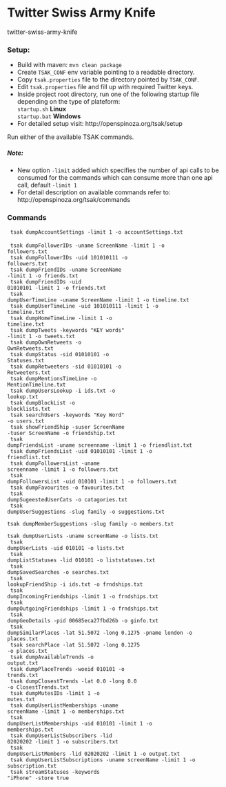 # Twitter Swiss Army Knife
  twitter-swiss-army-knife

<h3>Setup:</h3>
<ul>
<li>Build with maven:  <code>mvn clean package</code></li>
<li>Create <code>TSAK_CONF</code> env variable pointing to a readable directory.</li>
<li>Copy <code>tsak.properties</code> file to the directory pointed by <code>TSAK_CONF</code>.</li>
<li>Edit <code>tsak.properties</code> file and fill up with required Twitter keys.</li>
<li>Inside project root directory, run one of the following startup file depending on the type of plateform:<br> 
<code>startup.sh</code> <b>Linux</b><br>
<code>startup.bat</code> <b>Windows</b>
</li>
<li>For detailed setup visit: http://openspinoza.org/tsak/setup</li>
</ul>

Run either of the available TSAK commands.

<h5>Note:</h5> 
<ul>
<li>New option <code>-limit</code> added which specifies the number of api calls to be consumed for the commands which can consume  more than one api call, default <code>-limit 1</code></li>
<li>For detail description on available commands refer to: http://openspinoza.org/tsak/commands</li>
</ul>
<h3>Commands</h3>

<code> tsak dumpAccountSettings -limit 1 -o accountSettings.txt </code><br>
<code> tsak dumpFollowerIDs -uname ScreenName -limit 1 -o followers.txt</code><br>
<code> tsak dumpFollowerIDs -uid 101010111 -o followers.txt</code><br>
<code> tsak dumpFriendIDs -uname ScreenName -limit 1 -o friends.txt</code><br>
<code> tsak dumpFriendIDs -uid 01010101 -limit 1 -o friends.txt </code><br>
<code> tsak dumpUserTimeLine -uname ScreenName -limit 1 -o timeline.txt</code><br>
<code> tsak dumpUserTimeLine -uid 101010111 -limit 1 -o timeline.txt</code><br>
<code> tsak dumpHomeTimeLine -limit 1 -o timeline.txt</code><br>
<code> tsak dumpTweets -keywords "KEY words" -limit 1  -o tweets.txt</code><br>
<code> tsak dumpOwnRetweets -o OwnRetweets.txt</code><br>
<code> tsak dumpStatus -sid 01010101 -o Statuses.txt    </code><br>
<code> tsak dumpRetweeters -sid 01010101 -o Retweeters.txt</code><br>
<code> tsak dumpMentionsTimeLine -o MentionTimeline.txt</code><br>
<code> tsak dumpUsersLookup -i ids.txt -o lookup.txt</code><br>
<code> tsak dumpBlockList -o blocklists.txt</code><br>
<code> tsak searchUsers -keywords "Key Word" -o users.txt</code><br>
<code> tsak showFriendShip -suser ScreenName -tuser ScreenName -o friendship.txt</code><br>
<code> tsak dumpFriendsList -uname screenname -limit 1 -o friendlist.txt</code><br>
<code> tsak dumpFriendsList -uid 01010101 -limit 1 -o friendlist.txt</code><br>
<code> tsak dumpFollowersList -uname screenname -limit 1 -o followers.txt</code><br>
<code> tsak dumpFollowersList -uid 010101 -limit 1 -o followers.txt</code><br>
<code> tsak dumpFavourites -o favourites.txt</code><br>
<code> tsak dumpSugeestedUserCats -o catagories.txt</code><br>
<code> tsak dumpUserSuggestions -slug family -o suggestions.txt</code><br>
<code> tsak dumpMemberSuggestions -slug family -o members.txt</code><br>
<code> tsak dumpUserLists -uname screenName -o lists.txt</code><br>
<code> tsak dumpUserLists -uid 010101 -o lists.txt</code><br>
<code> tsak dumpListStatuses -lid 010101 -o liststatuses.txt</code><br>
<code> tsak dumpSavedSearches -o searches.txt</code><br>
<code> tsak lookupFriendShip -i ids.txt -o frndships.txt</code><br>
<code> tsak dumpIncomingFriendships -limit 1 -o frndships.txt</code><br>
<code> tsak dumpOutgoingFriendships -limit 1 -o frndships.txt</code><br>
<code> tsak dumpGeoDetails -pid 00685eca27fbd26b -o ginfo.txt</code><br>
<code> tsak dumpSimilarPlaces -lat 51.5072 -long 0.1275 -pname london -o places.txt</code><br>
<code> tsak searchPlace -lat 51.5072 -long 0.1275 -o places.txt</code><br>
<code> tsak dumpAvailableTrends -o output.txt</code><br>
<code> tsak dumpPlaceTrends -woeid 010101 -o trends.txt</code><br>
<code> tsak dumpClosestTrends -lat 0.0 -long 0.0 -o ClosestTrends.txt</code><br>
<code> tsak dumpMutesIDs -limit 1 -o mutes.txt</code><br>
<code> tsak dumpUserListMemberships -uname screenName -limit 1 -o memberships.txt</code><br>
<code> tsak dumpUserListMemberships -uid 010101 -limit 1 -o memberships.txt</code><br>
<code> tsak dumpUserListSubscribers -lid 02020202 -limit 1 -o subscribers.txt</code><br>
<code> tsak dumpUserListMembers -lid 02020202 -limit 1 -o output.txt</code><br>
<code> tsak dumpUserListSubscriptions -uname screenName -limit 1 -o subscription.txt</code><br>
<code> tsak streamStatuses -keywords "iPhone" -store true </code>
